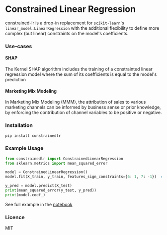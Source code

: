 # Constrained Linear Regression
constrained-lr is a drop-in replacement for `scikit-learn`'s `linear_model.LinearRegression` with the additional flexibility to define more complex (but linear) constraints on the model's coefficients.

### Use-cases
#### SHAP
The Kernel SHAP algorithm includes the training of a constrainted linear regression model where the sum of its coefficients is equal to the model's prediction

#### Marketing Mix Modeling
In Marketing Mix Modeling (MMM), the attribution of sales to various marketing channels can be informed by business sense or prior knowledge, by enforcing the contribution of channel variables to be positive or negative.

### Installation
```bash
pip install constrainedlr
```

### Example Usage
```python
from constrainedlr import ConstrainedLinearRegression
from sklearn.metrics import mean_squared_error

model = ConstrainedLinearRegression()
model.fit(X_train, y_train, features_sign_constraints={6: 1, 7: -1})  # 6th and 7th feature (s3 and s4)

y_pred = model.predict(X_test)
print(mean_squared_error(y_test, y_pred))
print(model.coef_)
```

See full example in the [notebook](./notebooks/demo.ipynb)


### Licence
MIT

